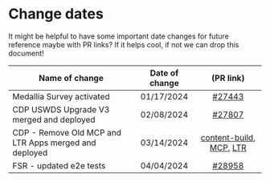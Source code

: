# Change dates
It might be helpful to have some important date changes for future reference maybe with PR links? If it helps cool, if not we can drop this document! 

| Name of change | Date of change | (PR link) |
| --- | :---: | :---: |
| Medallia Survey activated | 01/17/2024 | [#27443](https://github.com/department-of-veterans-affairs/vets-website/pull/27443) |
| CDP USWDS Upgrade V3 merged and deployed | 02/08/2024 | [#27807](https://github.com/department-of-veterans-affairs/vets-website/pull/27807) | 
| CDP - Remove Old MCP and LTR Apps merged and deployed | 03/14/2024 | [content-build](https://github.com/department-of-veterans-affairs/content-build/pull/1953), [MCP](https://github.com/department-of-veterans-affairs/vets-website/pull/28541), [LTR](https://github.com/department-of-veterans-affairs/vets-website/pull/28542)|
| FSR - updated e2e tests| 04/04/2024 | [#28958](https://github.com/department-of-veterans-affairs/vets-website/pull/28958/)
